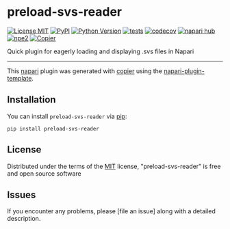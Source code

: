 # preload-svs-reader

[![License MIT](https://img.shields.io/pypi/l/preload-svs-reader.svg?color=green)](https://github.com/vmullapudi1/preload-svs-reader/raw/main/LICENSE)
[![PyPI](https://img.shields.io/pypi/v/preload-svs-reader.svg?color=green)](https://pypi.org/project/preload-svs-reader)
[![Python Version](https://img.shields.io/pypi/pyversions/preload-svs-reader.svg?color=green)](https://python.org)
[![tests](https://github.com/vmullapudi1/preload-svs-reader/workflows/tests/badge.svg)](https://github.com/vmullapudi1/preload-svs-reader/actions)
[![codecov](https://codecov.io/gh/vmullapudi1/preload-svs-reader/branch/main/graph/badge.svg)](https://codecov.io/gh/vmullapudi1/preload-svs-reader)
[![napari hub](https://img.shields.io/endpoint?url=https://api.napari-hub.org/shields/preload-svs-reader)](https://napari-hub.org/plugins/preload-svs-reader)
[![npe2](https://img.shields.io/badge/plugin-npe2-blue?link=https://napari.org/stable/plugins/index.html)](https://napari.org/stable/plugins/index.html)
[![Copier](https://img.shields.io/endpoint?url=https://raw.githubusercontent.com/copier-org/copier/master/img/badge/badge-grayscale-inverted-border-purple.json)](https://github.com/copier-org/copier)

Quick plugin for eagerly loading and displaying .svs files in Napari

----------------------------------

This [napari] plugin was generated with [copier] using the [napari-plugin-template].

<!--
Don't miss the full getting started guide to set up your new package:
https://github.com/napari/napari-plugin-template#getting-started

and review the napari docs for plugin developers:
https://napari.org/stable/plugins/index.html
-->

## Installation

You can install `preload-svs-reader` via [pip]:

    pip install preload-svs-reader


## License

Distributed under the terms of the [MIT] license,
"preload-svs-reader" is free and open source software

## Issues

If you encounter any problems, please [file an issue] along with a detailed description.

[napari]: https://github.com/napari/napari
[copier]: https://copier.readthedocs.io/en/stable/
[@napari]: https://github.com/napari
[MIT]: http://opensource.org/licenses/MIT
[BSD-3]: http://opensource.org/licenses/BSD-3-Clause
[GNU GPL v3.0]: http://www.gnu.org/licenses/gpl-3.0.txt
[GNU LGPL v3.0]: http://www.gnu.org/licenses/lgpl-3.0.txt
[Apache Software License 2.0]: http://www.apache.org/licenses/LICENSE-2.0
[Mozilla Public License 2.0]: https://www.mozilla.org/media/MPL/2.0/index.txt
[napari-plugin-template]: https://github.com/napari/napari-plugin-template

[napari]: https://github.com/napari/napari
[tox]: https://tox.readthedocs.io/en/latest/
[pip]: https://pypi.org/project/pip/
[PyPI]: https://pypi.org/
